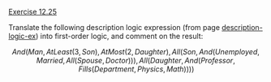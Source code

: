 [Exercise 12.25](12-25/)

Translate the following description logic expression (from
page [description-logic-ex](#/)) into first-order logic, and comment on the result:

$$ 
And(Man, AtLeast(3,Son), AtMost(2,Daughter), All(Son,And(Unemployed,Married, All(Spouse,Doctor ))), All(Daughter,And(Professor, Fills(Department ,Physics,Math))))
$$
